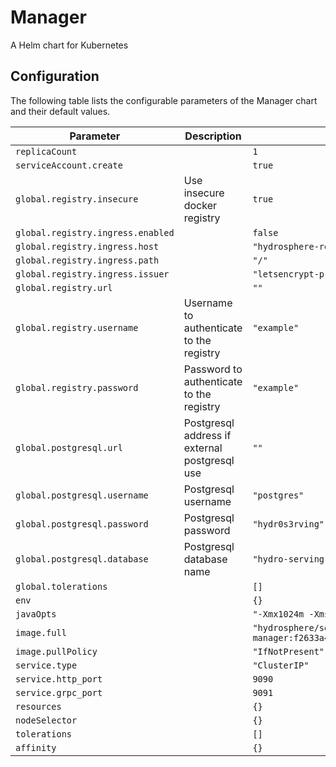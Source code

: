 
Manager
===========

A Helm chart for Kubernetes


## Configuration

The following table lists the configurable parameters of the Manager chart and their default values.

| Parameter                | Description             | Default        |
| ------------------------ | ----------------------- | -------------- |
| `replicaCount` |  | `1` |
| `serviceAccount.create` |  | `true` |
| `global.registry.insecure` | Use insecure docker registry | `true` |
| `global.registry.ingress.enabled` |  | `false` |
| `global.registry.ingress.host` |  | `"hydrosphere-registry.local"` |
| `global.registry.ingress.path` |  | `"/"` |
| `global.registry.ingress.issuer` |  | `"letsencrypt-prod"` |
| `global.registry.url` |  | `""` |
| `global.registry.username` | Username to authenticate to the registry | `"example"` |
| `global.registry.password` | Password to authenticate to the registry | `"example"` |
| `global.postgresql.url` | Postgresql address if external postgresql use | `""` |
| `global.postgresql.username` | Postgresql username | `"postgres"` |
| `global.postgresql.password` | Postgresql password | `"hydr0s3rving"` |
| `global.postgresql.database` | Postgresql database name | `"hydro-serving"` |
| `global.tolerations` |  | `[]` |
| `env` |  | `{}` |
| `javaOpts` |  | `"-Xmx1024m -Xms128m -Xss16M"` |
| `image.full` |  | `"hydrosphere/serving-manager:f2633a48bba292328c98a25357151e3e90947c63"` |
| `image.pullPolicy` |  | `"IfNotPresent"` |
| `service.type` |  | `"ClusterIP"` |
| `service.http_port` |  | `9090` |
| `service.grpc_port` |  | `9091` |
| `resources` |  | `{}` |
| `nodeSelector` |  | `{}` |
| `tolerations` |  | `[]` |
| `affinity` |  | `{}` |





